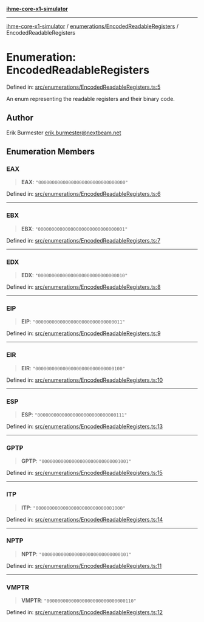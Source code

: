 [**ihme-core-x1-simulator**](../../../README.md)

***

[ihme-core-x1-simulator](../../../modules.md) / [enumerations/EncodedReadableRegisters](../README.md) / EncodedReadableRegisters

# Enumeration: EncodedReadableRegisters

Defined in: [src/enumerations/EncodedReadableRegisters.ts:5](https://github.com/ProgrammIt/CPU-Simulator/blob/5d337ac19330b661110818bd865328f41c53783f/src/enumerations/EncodedReadableRegisters.ts#L5)

An enum representing the readable registers and their binary code.

## Author

Erik Burmester <erik.burmester@nextbeam.net>

## Enumeration Members

### EAX

> **EAX**: `"00000000000000000000000000000000"`

Defined in: [src/enumerations/EncodedReadableRegisters.ts:6](https://github.com/ProgrammIt/CPU-Simulator/blob/5d337ac19330b661110818bd865328f41c53783f/src/enumerations/EncodedReadableRegisters.ts#L6)

***

### EBX

> **EBX**: `"00000000000000000000000000000001"`

Defined in: [src/enumerations/EncodedReadableRegisters.ts:7](https://github.com/ProgrammIt/CPU-Simulator/blob/5d337ac19330b661110818bd865328f41c53783f/src/enumerations/EncodedReadableRegisters.ts#L7)

***

### EDX

> **EDX**: `"00000000000000000000000000000010"`

Defined in: [src/enumerations/EncodedReadableRegisters.ts:8](https://github.com/ProgrammIt/CPU-Simulator/blob/5d337ac19330b661110818bd865328f41c53783f/src/enumerations/EncodedReadableRegisters.ts#L8)

***

### EIP

> **EIP**: `"00000000000000000000000000000011"`

Defined in: [src/enumerations/EncodedReadableRegisters.ts:9](https://github.com/ProgrammIt/CPU-Simulator/blob/5d337ac19330b661110818bd865328f41c53783f/src/enumerations/EncodedReadableRegisters.ts#L9)

***

### EIR

> **EIR**: `"00000000000000000000000000000100"`

Defined in: [src/enumerations/EncodedReadableRegisters.ts:10](https://github.com/ProgrammIt/CPU-Simulator/blob/5d337ac19330b661110818bd865328f41c53783f/src/enumerations/EncodedReadableRegisters.ts#L10)

***

### ESP

> **ESP**: `"00000000000000000000000000000111"`

Defined in: [src/enumerations/EncodedReadableRegisters.ts:13](https://github.com/ProgrammIt/CPU-Simulator/blob/5d337ac19330b661110818bd865328f41c53783f/src/enumerations/EncodedReadableRegisters.ts#L13)

***

### GPTP

> **GPTP**: `"00000000000000000000000000001001"`

Defined in: [src/enumerations/EncodedReadableRegisters.ts:15](https://github.com/ProgrammIt/CPU-Simulator/blob/5d337ac19330b661110818bd865328f41c53783f/src/enumerations/EncodedReadableRegisters.ts#L15)

***

### ITP

> **ITP**: `"00000000000000000000000000001000"`

Defined in: [src/enumerations/EncodedReadableRegisters.ts:14](https://github.com/ProgrammIt/CPU-Simulator/blob/5d337ac19330b661110818bd865328f41c53783f/src/enumerations/EncodedReadableRegisters.ts#L14)

***

### NPTP

> **NPTP**: `"00000000000000000000000000000101"`

Defined in: [src/enumerations/EncodedReadableRegisters.ts:11](https://github.com/ProgrammIt/CPU-Simulator/blob/5d337ac19330b661110818bd865328f41c53783f/src/enumerations/EncodedReadableRegisters.ts#L11)

***

### VMPTR

> **VMPTR**: `"00000000000000000000000000000110"`

Defined in: [src/enumerations/EncodedReadableRegisters.ts:12](https://github.com/ProgrammIt/CPU-Simulator/blob/5d337ac19330b661110818bd865328f41c53783f/src/enumerations/EncodedReadableRegisters.ts#L12)
